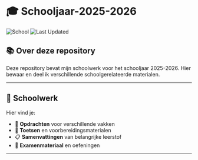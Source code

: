 # 🎓 Schooljaar-2025-2026 

![School](https://img.shields.io/badge/School-2024--2025-blue)
![Last Updated](https://img.shields.io/badge/Laatst%20bijgewerkt-6%20mei%202025-green)

## 📚 Over deze repository

Deze repository bevat mijn schoolwerk voor het schooljaar 2025-2026. Hier bewaar en deel ik verschillende schoolgerelateerde materialen.

---

## 📝 Schoolwerk

Hier vind je:
- 📓 **Opdrachten** voor verschillende vakken
- 📝 **Toetsen** en voorbereidingsmaterialen
- 📋 **Samenvattingen** van belangrijke leerstof
- 🧪 **Examenmateriaal** en oefeningen

---
